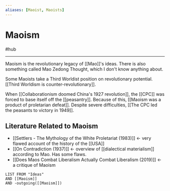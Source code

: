 ```yaml
---
aliases: [Maoist, Maoists]
---
```

# Maoism
#hub

---
Maoism is the revolutionary legacy of [[Mao]]'s ideas. There is also something called Mao Zedong Thought, which I don't know anything about. 

Some Maoists take a Third Worldist position on revolutionary potential. [[Third Worldism is counter-revolutionary]]. 

When [[Collaborationism doomed China's 1927 revolution]], the [[CPC]] was forced to base itself off the [[peasantry]]. Because of this, [[Maoism was a product of proletarian defeat]]. Despite severe difficulties, [[The CPC led the peasants to victory in 1949]]. 

## Literature Related to Maoism
- [[Settlers - The Mythology of the White Proletariat (1983)]] <- very flawed account of the history of the [[USA]]
- [[On Contradiction (1937)]] <- overview of [[dialectical materialism]] according to Mao. Has some flaws.
- [[Does Maos Combat Liberalism Actually Combat Liberalism (2019)]] <- a critique of Maoism

```dataview
LIST FROM "Ideas"
AND [[Maoism]]
AND -outgoing([[Maoism]])
```